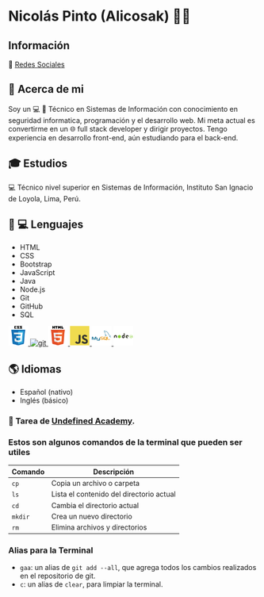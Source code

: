 # Nicolás Pinto (Alicosak) :metal::sunglasses:

## Información
:dart: [Redes Sociales](bit.ly/3ZCfkoE)

## :page_facing_up: Acerca de mi

Soy un :computer: :man: Técnico en Sistemas de Información con conocimiento en seguridad informatica, programación y el desarrollo web. Mi meta actual es convertirme en un :globe_with_meridians: full stack developer y dirigir proyectos. Tengo experiencia en desarrollo front-end, aún estudiando para el back-end.

## :mortar_board: Estudios

:computer: Técnico nivel superior en Sistemas de Información, Instituto San Ignacio de Loyola, Lima, Perú.

## :file_folder: :computer:  Lenguajes
- HTML
- CSS
- Bootstrap
- JavaScript
- Java
- Node.js
- Git
- GitHub
- SQL

<p align="left"> <a href="https://www.w3schools.com/css/" target="_blank" rel="noreferrer"> <img src="https://raw.githubusercontent.com/devicons/devicon/master/icons/css3/css3-original-wordmark.svg" alt="css3" width="40" height="40"/> </a> <a href="https://git-scm.com/" target="_blank" rel="noreferrer"> <img src="https://www.vectorlogo.zone/logos/git-scm/git-scm-icon.svg" alt="git" width="40" height="40"/> </a> <a href="https://www.w3.org/html/" target="_blank" rel="noreferrer"> <img src="https://raw.githubusercontent.com/devicons/devicon/master/icons/html5/html5-original-wordmark.svg" alt="html5" width="40" height="40"/> </a> <a href="https://developer.mozilla.org/en-US/docs/Web/JavaScript" target="_blank" rel="noreferrer"> <img src="https://raw.githubusercontent.com/devicons/devicon/master/icons/javascript/javascript-original.svg" alt="javascript" width="40" height="40"/> </a><a href="https://www.mysql.com/" target="_blank" rel="noreferrer"> <img src="https://raw.githubusercontent.com/devicons/devicon/master/icons/mysql/mysql-original-wordmark.svg" alt="mysql" width="40" height="40"/> </a> <a href="https://nodejs.org" target="_blank" rel="noreferrer"> <img src="https://raw.githubusercontent.com/devicons/devicon/master/icons/nodejs/nodejs-original-wordmark.svg" alt="nodejs" width="40" height="40"/> </a> </p>

## :earth_americas: Idiomas

- Español (nativo)
- Inglés (básico)

### :construction_worker: Tarea de [Undefined Academy](https://undefined.academy/).
### Estos son algunos comandos de la terminal que pueden ser utiles

| Comando | Descripción |
| --- | --- |
| `cp` | Copia un archivo o carpeta |
| `ls` | Lista el contenido del directorio actual |
| `cd` | Cambia el directorio actual |
| `mkdir` | Crea un nuevo directorio |
| `rm` | Elimina archivos y directorios |


### Alias para la Terminal

- `gaa`: un alias de `git add --all`, que agrega todos los cambios realizados en el repositorio de git.
- `c`: un alias de `clear`, para limpiar la terminal.


